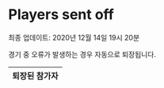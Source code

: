 # Players sent off
최종 업데이트: 2020년 12월 14일 19시 20분


경기 중 오류가 발생하는 경우 자동으로 퇴장됩니다.


| 퇴장된 참가자 |
|:---:|